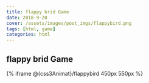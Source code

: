 ```yaml
---
title: flappy brid Game
date: 2018-9-20
cover: /assets/images/post_imgs/flappybird.png
tags: [html, game]
categories: html
---
```


## flappy brid Game

{% iframe @{css3Animat}/flappybird 450px 550px %}
